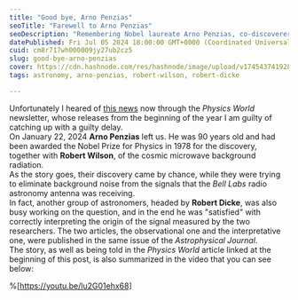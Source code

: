 ```yaml
---
title: "Good bye, Arno Penzias"
seoTitle: "Farewell to Arno Penzias"
seoDescription: "Remembering Nobel laureate Arno Penzias, co-discoverer of cosmic microwave background radiation, who passed at 90"
datePublished: Fri Jul 05 2024 18:00:00 GMT+0000 (Coordinated Universal Time)
cuid: cm8r717wh000009jy27ub2cz5
slug: good-bye-arno-penzias
cover: https://cdn.hashnode.com/res/hashnode/image/upload/v1745437419280/4bda6185-c146-4c90-9470-9a2f4d84fbdb.jpeg
tags: astronomy, arno-penzias, robert-wilson, robert-dicke

---
```


Unfortunately I heared of [this news](https://physicsworld.com/a/arno-penzias-nobel-laureate-who-co-discovered-echo-of-big-bang-dies-aged-90/) now through the *Physics World* newsletter, whose releases from the beginning of the year I am guilty of catching up with a guilty delay.  
On January 22, 2024 **Arno Penzias** left us. He was 90 years old and had been awarded the Nobel Prize for Physics in 1978 for the discovery, together with **Robert Wilson**, of the cosmic microwave background radiation.  
As the story goes, their discovery came by chance, while they were trying to eliminate background noise from the signals that the *Bell Labs* radio astronomy antenna was receiving.  
In fact, another group of astronomers, headed by **Robert Dicke**, was also busy working on the question, and in the end he was "satisfied" with correctly interpreting the origin of the signal measured by the two researchers. The two articles, the observational one and the interpretative one, were published in the same issue of the *Astrophysical Journal*.  
The story, as well as being told in the *Physics World* article linked at the beginning of this post, is also summarized in the video that you can see below:

%[https://youtu.be/lu2G01ehx68]